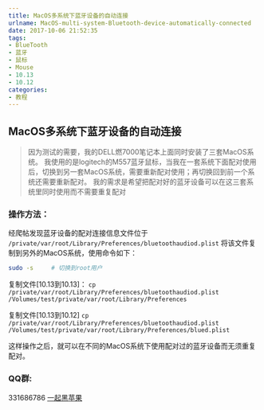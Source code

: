 ```yaml
---
title: MacOS多系统下蓝牙设备的自动连接
urlname: MacOS-multi-system-Bluetooth-device-automatically-connected
date: 2017-10-06 21:52:35
tags:
- BlueTooth
- 蓝牙
- 鼠标
- Mouse
- 10.13
- 10.12
categories:
- 教程
---
```


## MacOS多系统下蓝牙设备的自动连接
> 因为测试的需要，我的DELL燃7000笔记本上面同时安装了三套MacOS系统。
> 我使用的是logitech的M557蓝牙鼠标，当我在一套系统下面配对使用后，切换到另一套MacOS系统，需要重新配对使用；再切换回到前一个系统还需要重新配对。
> 我的需求是希望把配对好的蓝牙设备可以在这三套系统里同时使用而不需要重复配对

### 操作方法：
经爬帖发现蓝牙设备的配对连接信息文件位于 `/private/var/root/Library/Preferences/bluetoothaudiod.plist`
将该文件复制到另外的MacOS系统，使用命令如下：

```sh
sudo -s     # 切换到root用户
```
复制文件[10.13到10.13]：
`cp /private/var/root/Library/Preferences/bluetoothaudiod.plist /Volumes/test/private/var/root/Library/Preferences`

复制文件[10.13到10.12]
`cp /private/var/root/Library/Preferences/bluetoothaudiod.plist /Volumes/test/private/var/root/Library/Preferences/blued.plist`

这样操作之后，就可以在不同的MacOS系统下使用配对过的蓝牙设备而无须重复配对。


### QQ群:
331686786 [一起黑苹果](http://shang.qq.com/wpa/qunwpa?idkey=db511a29e856f37cbb871108ffa77a6e79dde47e491b8f2c8d8fe4d3c310de91)

